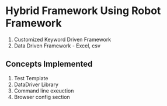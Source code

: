 # Hybrid Framework Using Robot Framework #
1. Customized Keyword Driven Framework 
2. Data Driven Framework - Excel, csv

## Concepts Implemented ##

1. Test Template 
2. DataDriver Library 
3. Command line exeuction 
4. Browser config section


